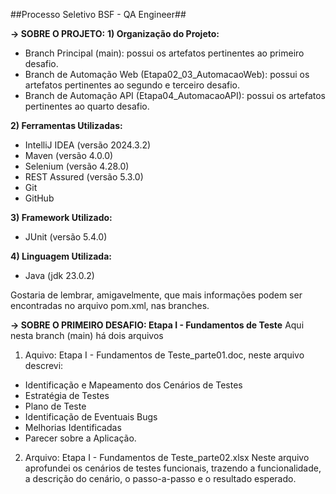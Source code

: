 ##Processo Seletivo BSF - QA Engineer##

**-> SOBRE O PROJETO:**
**1) Organização do Projeto:**
   - Branch Principal (main): possui os artefatos pertinentes ao primeiro desafio.
   - Branch de Automação Web (Etapa02_03_AutomacaoWeb): possui os artefatos pertinentes ao segundo e terceiro desafio.
   - Branch de Automação API (Etapa04_AutomacaoAPI): possui os artefatos pertinentes ao quarto desafio.
  
**2) Ferramentas Utilizadas:**
   - IntelliJ IDEA (versão 2024.3.2)
   - Maven (versão 4.0.0)
   - Selenium (versão 4.28.0)
   - REST Assured (versão 5.3.0)
   - Git
   - GitHub
  
**3) Framework Utilizado:**
   - JUnit (versão 5.4.0)
     
**4) Linguagem Utilizada:**
   - Java (jdk 23.0.2)

Gostaria de lembrar, amigavelmente, que mais informações podem ser encontradas no arquivo pom.xml, nas branches.




**-> SOBRE O PRIMEIRO DESAFIO: Etapa I - Fundamentos de Teste**
Aqui nesta branch (main) há dois arquivos

1) Aquivo: Etapa I - Fundamentos de Teste_parte01.doc, neste arquivo descrevi:
- Identificação e Mapeamento dos Cenários de Testes
- Estratégia de Testes
- Plano de Teste
- Identificação de Eventuais Bugs
- Melhorias Identificadas
- Parecer sobre a Aplicação.

2) Arquivo: Etapa I - Fundamentos de Teste_parte02.xlsx
Neste arquivo aprofundei os cenários de testes funcionais, trazendo a funcionalidade, a descrição do cenário, o passo-a-passo e o resultado esperado.





